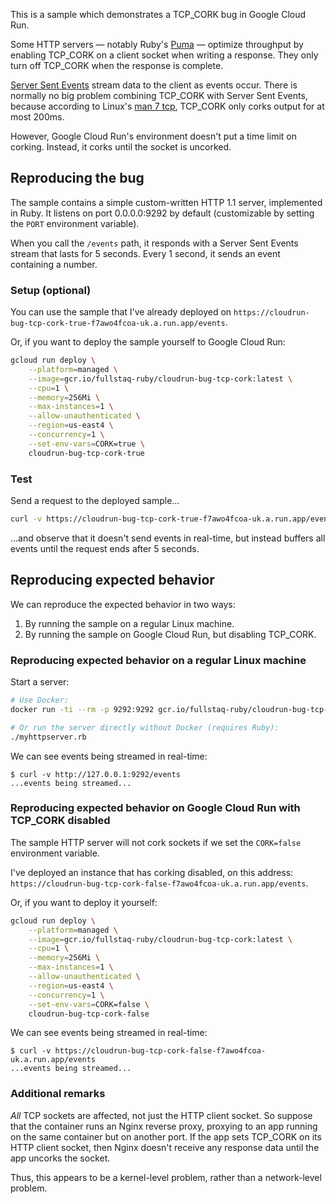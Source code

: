 This is a sample which demonstrates a TCP\_CORK bug in Google Cloud Run.

Some HTTP servers — notably Ruby's [Puma](https://github.com/puma/puma) — optimize throughput by enabling TCP\_CORK on a client socket when writing a response. They only turn off TCP\_CORK when the response is complete.

[Server Sent Events](https://en.wikipedia.org/wiki/Server-sent_events) stream data to the client as events occur. There is normally no big problem combining TCP\_CORK with Server Sent Events, because according to Linux's [man 7 tcp](https://man7.org/linux/man-pages/man7/tcp.7.html), TCP\_CORK only corks output for at most 200ms.

However, Google Cloud Run's environment doesn't put a time limit on corking. Instead, it corks until the socket is uncorked.

## Reproducing the bug

The sample contains a simple custom-written HTTP 1.1 server, implemented in Ruby. It listens on port 0.0.0.0:9292 by default (customizable by setting the `PORT` environment variable).

When you call the `/events` path, it responds with a Server Sent Events stream that lasts for 5 seconds. Every 1 second, it sends an event containing a number.

### Setup (optional)

You can use the sample that I've already deployed on `https://cloudrun-bug-tcp-cork-true-f7awo4fcoa-uk.a.run.app/events`.

Or, if you want to deploy the sample yourself to Google Cloud Run:

~~~bash
gcloud run deploy \
	--platform=managed \
	--image=gcr.io/fullstaq-ruby/cloudrun-bug-tcp-cork:latest \
	--cpu=1 \
	--memory=256Mi \
	--max-instances=1 \
	--allow-unauthenticated \
	--region=us-east4 \
	--concurrency=1 \
	--set-env-vars=CORK=true \
	cloudrun-bug-tcp-cork-true
~~~

### Test

Send a request to the deployed sample...

~~~bash
curl -v https://cloudrun-bug-tcp-cork-true-f7awo4fcoa-uk.a.run.app/events
~~~

...and observe that it doesn't send events in real-time, but instead buffers all events until the request ends after 5 seconds.

## Reproducing expected behavior

We can reproduce the expected behavior in two ways:

 1. By running the sample on a regular Linux machine.
 2. By running the sample on Google Cloud Run, but disabling TCP\_CORK.

### Reproducing expected behavior on a regular Linux machine

Start a server:

~~~bash
# Use Docker:
docker run -ti --rm -p 9292:9292 gcr.io/fullstaq-ruby/cloudrun-bug-tcp-cork

# Or run the server directly without Docker (requires Ruby):
./myhttpserver.rb
~~~

We can see events being streamed in real-time:

~~~
$ curl -v http://127.0.0.1:9292/events
...events being streamed...
~~~

### Reproducing expected behavior on Google Cloud Run with TCP\_CORK disabled

The sample HTTP server will not cork sockets if we set the `CORK=false` environment variable.

I've deployed an instance that has corking disabled, on this address: `https://cloudrun-bug-tcp-cork-false-f7awo4fcoa-uk.a.run.app/events`.

Or, if you want to deploy it yourself:

~~~bash
gcloud run deploy \
	--platform=managed \
	--image=gcr.io/fullstaq-ruby/cloudrun-bug-tcp-cork:latest \
	--cpu=1 \
	--memory=256Mi \
	--max-instances=1 \
	--allow-unauthenticated \
	--region=us-east4 \
	--concurrency=1 \
	--set-env-vars=CORK=false \
	cloudrun-bug-tcp-cork-false
~~~

We can see events being streamed in real-time:

~~~
$ curl -v https://cloudrun-bug-tcp-cork-false-f7awo4fcoa-uk.a.run.app/events
...events being streamed...
~~~

### Additional remarks

*All* TCP sockets are affected, not just the HTTP client socket. So suppose that the container runs an Nginx reverse proxy, proxying to an app running on the same container but on another port. If the app sets TCP\_CORK on its HTTP client socket, then Nginx doesn't receive any response data until the app uncorks the socket.

Thus, this appears to be a kernel-level problem, rather than a network-level problem.
